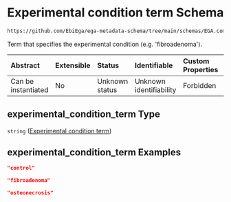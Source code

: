 # Experimental condition term Schema

```txt
https://github.com/EbiEga/ega-metadata-schema/tree/main/schemas/EGA.common-definitions.json#/definitions/experimental_condition_descriptor/properties/experimental_condition_term
```

Term that specifies the experimental condition (e.g. 'fibroadenoma').

| Abstract            | Extensible | Status         | Identifiable            | Custom Properties | Additional Properties | Access Restrictions | Defined In                                                                                |
| :------------------ | :--------- | :------------- | :---------------------- | :---------------- | :-------------------- | :------------------ | :---------------------------------------------------------------------------------------- |
| Can be instantiated | No         | Unknown status | Unknown identifiability | Forbidden         | Allowed               | none                | [EGA.common-definitions.json*](../out/EGA.common-definitions.json "open original schema") |

## experimental_condition_term Type

`string` ([Experimental condition term](ega-12-definitions-experimental-condition-properties-experimental-condition-term.md))

## experimental_condition_term Examples

```json
"control"
```

```json
"fibroadenoma"
```

```json
"osteonecrosis"
```
